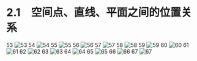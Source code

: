 # 2.1　空间点、直线、平面之间的位置关系

53
![53](../../book/人教版高中数学A版必修2/人教版高中数学A版必修2_53.png)
54
![54](../../book/人教版高中数学A版必修2/人教版高中数学A版必修2_54.png)
55
![55](../../book/人教版高中数学A版必修2/人教版高中数学A版必修2_55.png)
56
![56](../../book/人教版高中数学A版必修2/人教版高中数学A版必修2_56.png)
57
![57](../../book/人教版高中数学A版必修2/人教版高中数学A版必修2_57.png)
58
![58](../../book/人教版高中数学A版必修2/人教版高中数学A版必修2_58.png)
59
![59](../../book/人教版高中数学A版必修2/人教版高中数学A版必修2_59.png)
60
![60](../../book/人教版高中数学A版必修2/人教版高中数学A版必修2_60.png)
61
![61](../../book/人教版高中数学A版必修2/人教版高中数学A版必修2_61.png)
62
![62](../../book/人教版高中数学A版必修2/人教版高中数学A版必修2_62.png)
63
![63](../../book/人教版高中数学A版必修2/人教版高中数学A版必修2_63.png)
64
![64](../../book/人教版高中数学A版必修2/人教版高中数学A版必修2_64.png)
65
![65](../../book/人教版高中数学A版必修2/人教版高中数学A版必修2_65.png)
66
![66](../../book/人教版高中数学A版必修2/人教版高中数学A版必修2_66.png)
67
![67](../../book/人教版高中数学A版必修2/人教版高中数学A版必修2_67.png)
